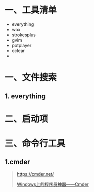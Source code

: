

# 一、工具清单

- everything
- wox
- strokesplus
- gvim
- potplayer
- cclear
- 









# 一、文件搜索

## 1. everything







# 二、启动项



# 三、命令行工具

## 1.cmder

> https://cmder.net/
>
> [Windows上的程序员神器——Cmder](https://juejin.im/entry/5a333f2f6fb9a0451969a164)





